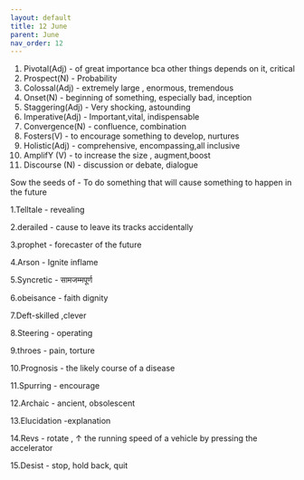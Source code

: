 ```yaml
---
layout: default
title: 12 June
parent: June
nav_order: 12
---
```

1. Pivotal(Adj) - of great importance bca other things depends on it, critical
2. Prospect(N) - Probability
3. Colossal(Adj) - extremely large , enormous, tremendous
4. Onset(N) - beginning of something, especially bad, inception
5. Staggering(Adj) - Very shocking, astounding
6. Imperative(Adj) - Important,vital, indispensable 
7. Convergence(N) - confluence, combination 
8. Fosters(V) - to encourage something to develop, nurtures
9. Holistic(Adj) - comprehensive, encompassing,all inclusive
10. AmplifY (V) - to increase the size , augment,boost
11. Discourse (N) - discussion or debate, dialogue


Sow the seeds of - To do something that will cause something to happen in the future


1.Telltale - revealing 

2.derailed - cause to leave its tracks accidentally 

3.prophet - forecaster of the future

4.Arson - Ignite inflame

5.Syncretic - सामजम्मपूर्ण

6.obeisance - faith dignity

7.Deft-skilled ,clever

8.Steering - operating

9.throes - pain, torture

10.Prognosis - the likely course of a disease

11.Spurring - encourage

12.Archaic - ancient, obsolescent

13.Elucidation -explanation

14.Revs - rotate , ↑ the running speed of a vehicle by pressing the accelerator

15.Desist - stop, hold back, quit




